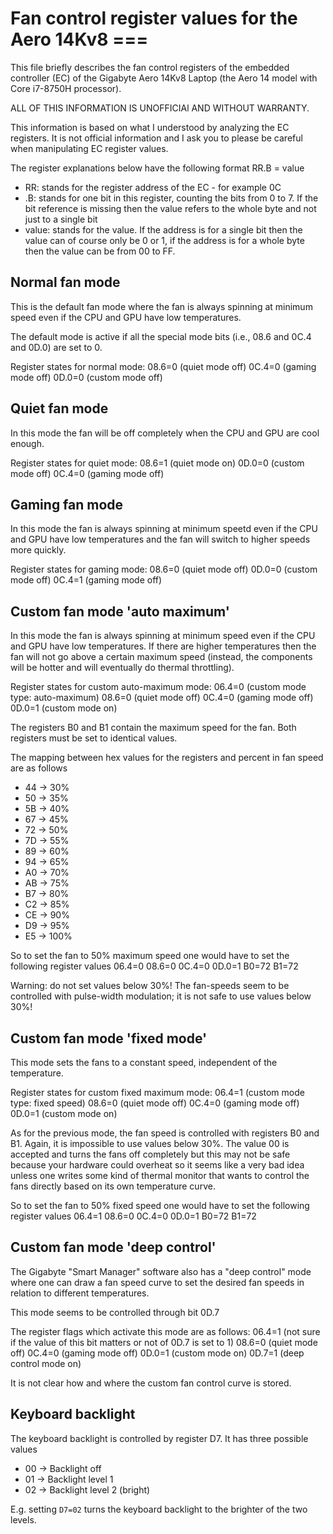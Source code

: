 # Fan control register values for the Aero 14Kv8 ===
This file briefly describes the fan control registers of the embedded controller
(EC) of the Gigabyte Aero 14Kv8 Laptop (the Aero 14 model with Core i7-8750H 
processor).

ALL OF THIS INFORMATION IS UNOFFICIAl AND WITHOUT WARRANTY.

This information is based on what I understood by analyzing the EC registers.
It is not official information and I ask you to please be careful when manipulating
EC register values.

The register explanations below have the following format
 RR.B = value

* RR: stands for the register address of the EC - for example 0C
* .B: stands for one bit in this register, counting the bits from 0 to 7. If the bit reference is missing then the value refers to the whole byte and not just to a single bit
* value: stands for the value. If the address is for a single bit then the value can of course only be 0 or 1, if the address is for a whole byte then the value can be from 00 to FF. 


## Normal fan mode 
This is the default fan mode where the fan is always spinning at minimum speed 
even if the CPU and GPU have low temperatures. 

The default mode is active if all the special mode bits (i.e., 08.6 and 0C.4 and 0D.0) are set to 0.

Register states for normal mode:
 08.6=0 (quiet mode off)
 0C.4=0 (gaming mode off)
 0D.0=0 (custom mode off)
 
## Quiet fan mode 
In this mode the fan will be off completely when the CPU and GPU are cool enough.

Register states for quiet mode:
 08.6=1 (quiet mode on)
 0D.0=0 (custom mode off)
 0C.4=0 (gaming mode off)
 
## Gaming fan mode
In this mode the fan is always spinning at minimum speetd even if the CPU  and GPU
have low temperatures and the fan will switch to higher speeds more quickly.
 
Register states for gaming mode:
 08.6=0 (quiet mode off)
 0D.0=0 (custom mode off)
 0C.4=1 (gaming mode off)

## Custom fan mode 'auto maximum'
In this mode the fan is always spinning at minimum speed even if the CPU  and GPU
have low temperatures. If there are higher temperatures then the fan will not go 
above a certain maximum speed (instead, the components will be hotter and will 
eventually do thermal throttling). 

Register states for custom auto-maximum mode:
 06.4=0 (custom mode type: auto-maximum) 
 08.6=0 (quiet mode off)
 0C.4=0 (gaming mode off)
 0D.0=1 (custom mode on)

The registers B0 and B1 contain the maximum speed for the fan. 
Both registers must be set to identical values.

The mapping between hex values for the registers and percent in fan speed are as follows
* 44 -> 30%
* 50 -> 35%
* 5B -> 40%
* 67 -> 45%
* 72 -> 50%
* 7D -> 55%
* 89 -> 60%
* 94 -> 65%
* A0 -> 70%
* AB -> 75%
* B7 -> 80%
* C2 -> 85%
* CE -> 90%
* D9 -> 95%
* E5 -> 100%


So to set the fan to 50% maximum speed one would have to set the following register values
 06.4=0
 08.6=0
 0C.4=0
 0D.0=1
 B0=72
 B1=72

Warning: do not set values below 30%! The fan-speeds seem to be controlled with pulse-width modulation; it is not safe to use values below 30%!


## Custom fan mode 'fixed mode'
This mode sets the fans to a constant speed, independent of the temperature.

Register states for custom fixed maximum mode:
 06.4=1 (custom mode type: fixed speed) 
 08.6=0 (quiet mode off)
 0C.4=0 (gaming mode off)
 0D.0=1 (custom mode on)


As for the previous mode, the fan speed is controlled with registers B0 and B1. 
Again, it is impossible to use values below 30%.
The value 00 is accepted and turns the fans off completely but this may not be 
safe because your hardware could overheat so it seems like a very bad idea unless
one writes some kind of thermal monitor that wants to control the fans directly
based on its own temperature curve.

So to set the fan to 50% fixed speed one would have to set the following register values
 06.4=1
 08.6=0
 0C.4=0
 0D.0=1
 B0=72
 B1=72


## Custom fan mode 'deep control'
The Gigabyte "Smart Manager" software also has a "deep control" mode where one can draw a fan speed curve 
to set the desired fan speeds in relation to different temperatures.

This mode seems to be controlled through bit 0D.7

The register flags which activate this mode are as follows:
 06.4=1 (not sure if the value of this bit matters or not of 0D.7 is set to 1)
 08.6=0 (quiet mode off)
 0C.4=0 (gaming mode off)
 0D.0=1 (custom mode on)
 0D.7=1 (deep control mode on)

It is not clear how and where the custom fan control curve is stored.

## Keyboard backlight
The keyboard backlight is controlled by register D7.
It has three possible values
* 00 -> Backlight off
* 01 -> Backlight level 1
* 02 -> Backlight level 2 (bright)

E.g. setting `D7=02` turns the keyboard backlight to the brighter of the two levels.
